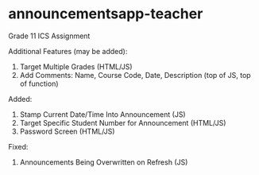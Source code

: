 # announcementsapp-teacher
Grade 11 ICS Assignment

Additional Features (may be added):
1. Target Multiple Grades (HTML/JS)
2. Add Comments: Name, Course Code, Date, Description (top of JS, top of function)

Added:
1. Stamp Current Date/Time Into Announcement (JS)
2. Target Specific Student Number for Announcement (HTML/JS)
3. Password Screen (HTML/JS)

Fixed:
1. Announcements Being Overwritten on Refresh (JS)